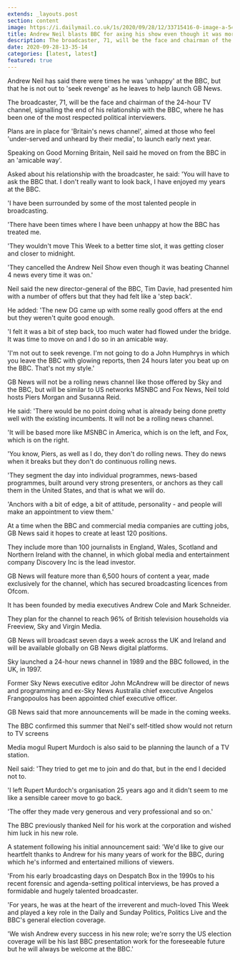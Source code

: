 ```yaml
---
extends: _layouts.post
section: content
image: https://i.dailymail.co.uk/1s/2020/09/28/12/33715416-0-image-a-54_1601293791687.jpg 
title: Andrew Neil blasts BBC for axing his show even though it was more popular than Channel 4 news 
description: The broadcaster, 71, will be the face and chairman of the 24-hour TV channel, signalling the end of his relationship with the BBC, where he has been one of the most respected political interviewers. 
date: 2020-09-28-13-35-14 
categories: [latest, latest] 
featured: true 
--- 
```

Andrew Neil has said there were times he was 'unhappy' at the BBC, but that he is not out to 'seek revenge' as he leaves to help launch GB News.

The broadcaster, 71, will be the face and chairman of the 24-hour TV channel, signalling the end of his relationship with the BBC, where he has been one of the most respected political interviewers.

Plans are in place for 'Britain's news channel', aimed at those who feel 'under-served and unheard by their media', to launch early next year.

Speaking on Good Morning Britain, Neil said he moved on from the BBC in an 'amicable way'.



Asked about his relationship with the broadcaster, he said: 'You will have to ask the BBC that. I don't really want to look back, I have enjoyed my years at the BBC.

'I have been surrounded by some of the most talented people in broadcasting.

'There have been times where I have been unhappy at how the BBC has treated me.

'They wouldn't move This Week to a better time slot, it was getting closer and closer to midnight.

'They cancelled the Andrew Neil Show even though it was beating Channel 4 news every time it was on.'

Neil said the new director-general of the BBC, Tim Davie, had presented him with a number of offers but that they had felt like a 'step back'.

He added: 'The new DG came up with some really good offers at the end but they weren't quite good enough.

'I felt it was a bit of step back, too much water had flowed under the bridge. It was time to move on and I do so in an amicable way.

'I'm not out to seek revenge. I'm not going to do a John Humphrys in which you leave the BBC with glowing reports, then 24 hours later you beat up on the BBC. That's not my style.'

GB News will not be a rolling news channel like those offered by Sky and the BBC, but will be similar to US networks MSNBC and Fox News, Neil told hosts Piers Morgan and Susanna Reid.

He said: 'There would be no point doing what is already being done pretty well with the existing incumbents. It will not be a rolling news channel.



'It will be based more like MSNBC in America, which is on the left, and Fox, which is on the right.

'You know, Piers, as well as I do, they don't do rolling news. They do news when it breaks but they don't do continuous rolling news.

'They segment the day into individual programmes, news-based programmes, built around very strong presenters, or anchors as they call them in the United States, and that is what we will do.

'Anchors with a bit of edge, a bit of attitude, personality - and people will make an appointment to view them.'

At a time when the BBC and commercial media companies are cutting jobs, GB News said it hopes to create at least 120 positions.

They include more than 100 journalists in England, Wales, Scotland and Northern Ireland with the channel, in which global media and entertainment company Discovery Inc is the lead investor.

GB News will feature more than 6,500 hours of content a year, made exclusively for the channel, which has secured broadcasting licences from Ofcom.

It has been founded by media executives Andrew Cole and Mark Schneider.

They plan for the channel to reach 96% of British television households via Freeview, Sky and Virgin Media.

GB News will broadcast seven days a week across the UK and Ireland and will be available globally on GB News digital platforms.

Sky launched a 24-hour news channel in 1989 and the BBC followed, in the UK, in 1997.

Former Sky News executive editor John McAndrew will be director of news and programming and ex-Sky News Australia chief executive Angelos Frangopoulos has been appointed chief executive officer.

GB News said that more announcements will be made in the coming weeks.

The BBC confirmed this summer that Neil's self-titled show would not return to TV screens 

Media mogul Rupert Murdoch is also said to be planning the launch of a TV station.

Neil said: 'They tried to get me to join and do that, but in the end I decided not to.

'I left Rupert Murdoch's organisation 25 years ago and it didn't seem to me like a sensible career move to go back.

'The offer they made very generous and very professional and so on.'

The BBC previously thanked Neil for his work at the corporation and wished him luck in his new role.

A statement following his initial announcement said: 'We'd like to give our heartfelt thanks to Andrew for his many years of work for the BBC, during which he's informed and entertained millions of viewers.

'From his early broadcasting days on Despatch Box in the 1990s to his recent forensic and agenda-setting political interviews, be has proved a formidable and hugely talented broadcaster.

'For years, he was at the heart of the irreverent and much-loved This Week and played a key role in the Daily and Sunday Politics, Politics Live and the BBC's general election coverage.

'We wish Andrew every success in his new role; we're sorry the US election coverage will be his last BBC presentation work for the foreseeable future but he will always be welcome at the BBC.'

